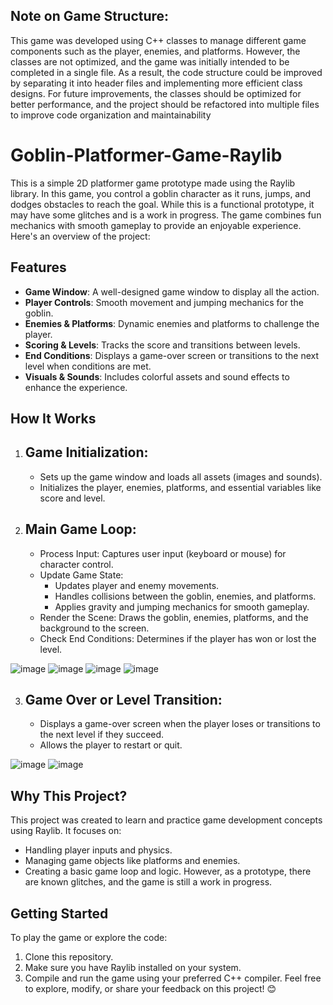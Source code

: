 ## Note on Game Structure:
This game was developed using C++ classes to manage different game components such as the player, enemies, and platforms. However, the classes are not optimized, and the game was initially intended to be completed in a single file. As a result, the code structure could be improved by separating it into header files and implementing more efficient class designs.
For future improvements, the classes should be optimized for better performance, and the project should be refactored into multiple files to improve code organization and maintainability

# Goblin-Platformer-Game-Raylib
This is a simple 2D platformer game prototype made using the Raylib library. In this game, you control a goblin character as it runs, jumps, and dodges obstacles to reach the goal. While this is a functional prototype, it may have some glitches and is a work in progress. The game combines fun mechanics with smooth gameplay to provide an enjoyable experience. Here's an overview of the project:

## Features
- **Game Window**: A well-designed game window to display all the action.
- **Player Controls**: Smooth movement and jumping mechanics for the goblin.
- **Enemies & Platforms**: Dynamic enemies and platforms to challenge the player.
- **Scoring & Levels**: Tracks the score and transitions between levels.
- **End Conditions**: Displays a game-over screen or transitions to the next level when conditions are met.
- **Visuals & Sounds**: Includes colorful assets and sound effects to enhance the experience.

## How It Works
1. ## Game Initialization:
   - Sets up the game window and loads all assets (images and sounds).
   - Initializes the player, enemies, platforms, and essential variables like score and level.

2. ## Main Game Loop:
   - Process Input: Captures user input (keyboard or mouse) for character control.
   - Update Game State:
     - Updates player and enemy movements.
     - Handles collisions between the goblin, enemies, and platforms.
     - Applies gravity and jumping mechanics for smooth gameplay.
   -  Render the Scene: Draws the goblin, enemies, platforms, and the background to the screen.
   - Check End Conditions: Determines if the player has won or lost the level.

![image](https://github.com/user-attachments/assets/4882f98c-3913-48ed-9f44-e6c030def3b1) ![image](https://github.com/user-attachments/assets/31286038-14f1-4d7d-8140-8b4c04cb7517) ![image](https://github.com/user-attachments/assets/24d61748-813b-4142-b39c-2c5f7f802de6) ![image](https://github.com/user-attachments/assets/94134e2e-3668-4e8a-aca2-14967fe50881)

3. ## Game Over or Level Transition:
   - Displays a game-over screen when the player loses or transitions to the next level if they succeed.
   - Allows the player to restart or quit.

![image](https://github.com/user-attachments/assets/39711259-e40a-4095-9010-2e30be0615d6) ![image](https://github.com/user-attachments/assets/2d6d1c48-e378-4aa7-a702-dfc46dc4e364)

## Why This Project?
This project was created to learn and practice game development concepts using Raylib. It focuses on:
- Handling player inputs and physics.
- Managing game objects like platforms and enemies.
- Creating a basic game loop and logic.
However, as a prototype, there are known glitches, and the game is still a work in progress.

## Getting Started
To play the game or explore the code:
1. Clone this repository.
2. Make sure you have Raylib installed on your system.
3. Compile and run the game using your preferred C++ compiler.
Feel free to explore, modify, or share your feedback on this project! 😊
